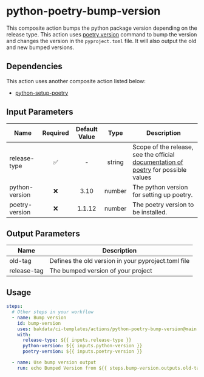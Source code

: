 # python-poetry-bump-version

This composite action bumps the python package version depending on the release type. This action
uses [poetry version](https://python-poetry.org/docs/cli/#version) command to bump the version and changes the version
in the `pyproject.toml` file. It will also output the old and new bumped versions.

## Dependencies

This action uses another composite action listed below:

* [python-setup-poetry](https://github.com/bakdata/ci-templates/tree/main/actions/python-setup-poetry)

## Input Parameters

| Name              | Required | Default Value |  Type   | Description                                                                                                                        |
|-------------------|:--------:|:-------------:|:-------:|------------------------------------------------------------------------------------------------------------------------------------|
| release-type      |    ✅     |       -       | string  | Scope of the release, see the official [documentation of poetry](https://python-poetry.org/docs/cli/#version) for possible values  |
| python-version    |    ❌     |     3.10      | number  | The python version for setting up poetry.                                                                                          |
| poetry-version    |    ❌     |    1.1.12     | number  | The poetry version to be installed.                                                                                                |

## Output Parameters

| Name        | Description                                         |
|-------------|-----------------------------------------------------|
| old-tag     | Defines the old version in your pyproject.toml file |
| release-tag | The bumped version of your project                  |

## Usage

```yaml
steps:
  # Other steps in your workflow
  - name: Bump version
    id: bump-version
    uses: bakdata/ci-templates/actions/python-poetry-bump-version@main
    with:
      release-type: ${{ inputs.release-type }}
      python-version: ${{ inputs.python-version }}
      poetry-version: ${{ inputs.poetry-version }}

  - name: Use bump version output
    run: echo Bumped Version from ${{ steps.bump-version.outputs.old-tag }} to ${{ steps.bump-version.outputs.release-tag }}
```
